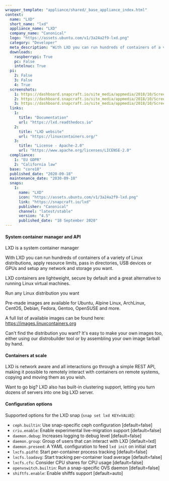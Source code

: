 ```yaml
---
wrapper_template: "appliance/shared/_base_appliance_index.html"
context:
  name: "LXD"
  short_name: "lxd"
  appliance_name: "LXD"
  company_name: "Canonical"
  logo: "https://assets.ubuntu.com/v1/3a24a2f9-lxd.png"
  category: "Developer"
  meta_description: "With LXD you can run hundreds of containers of a variety of Linux distributions, apply resource limits, pass in directories, USB devices or GPUs and setup any network and storage you want."
  downloads:
    raspberrypi: True
    pc: False
    intelnuc: True
  pi:
    2: False
    3: False
    4: True
  screenshots:
    1: https://dashboard.snapcraft.io/site_media/appmedia/2018/10/Screenshot_from_2018-10-26_12-57-24.png
    2: https://dashboard.snapcraft.io/site_media/appmedia/2018/10/Screenshot_from_2018-10-26_14-20-14.png
    3: https://dashboard.snapcraft.io/site_media/appmedia/2018/10/Screenshot_from_2018-10-26_14-21-43.png
  links:
    1:
      title: "Documentation"
      url: "https://lxd.readthedocs.io"
    2:
      title: "LXD website"
      url: "https://linuxcontainers.org/"
    3:
      title: "License - Apache-2.0"
      url: "https://www.apache.org/licenses/LICENSE-2.0"
  compliance:
    1: "EU GDPR"
    2: "California law"
  base: "core18"
  published_date: "2020-09-18"
  maintenance_date: "2030-09-18"
  snaps:
    1:
      name: "LXD"
      icon: "https://assets.ubuntu.com/v1/3a24a2f9-lxd.png"
      link: "https://snapcraft.io/lxd"
      publisher: "Canonical"
      channel: "latest/stable"
      version: "4.5"
      published_date: "18 September 2020"
---
```


#### System container manager and API

LXD is a system container manager

With LXD you can run hundreds of containers of a variety of Linux distributions, apply resource limits, pass in directories, USB devices or GPUs and setup any network and storage you want.

LXD containers are lightweight, secure by default and a great alternative to running Linux virtual machines.

Run any Linux distribution you want

Pre-made images are available for Ubuntu, Alpine Linux, ArchLinux, CentOS, Debian, Fedora, Gentoo, OpenSUSE and more.

A full list of available images can be found here: https://images.linuxcontainers.org

Can't find the distribution you want? It's easy to make your own images too, either using our distrobuilder tool or by assembling your own image tarball by hand.

#### Containers at scale

LXD is network aware and all interactions go through a simple REST API, making it possible to remotely interact with containers on remote systems, copying and moving them as you wish.

Want to go big? LXD also has built-in clustering support, letting you turn dozens of servers into one big LXD server.

#### Configuration options

Supported options for the LXD snap (`snap set lxd KEY=VALUE`):

- `ceph.builtin`: Use snap-specific ceph configuration [default=false]
- `criu.enable`: Enable experimental live-migration support [default=false]
- `daemon.debug`: Increases logging to debug level [default=false]
- `daemon.group`: Group of users that can interact with LXD [default=lxd]
- `daemon.preseed`: A YAML configuration to feed `lxd init` on initial start
- `lxcfs.pidfd`: Start per-container process tracking [default=false]
- `lxcfs.loadavg`: Start tracking per-container load average [default=false]
- `lxcfs.cfs`: Consider CPU shares for CPU usage [default=false]
- `openvswitch.builtin`: Run a snap-specific OVS daemon [default=false]
- `shiftfs.enable`: Enable shiftfs support [default=auto]
